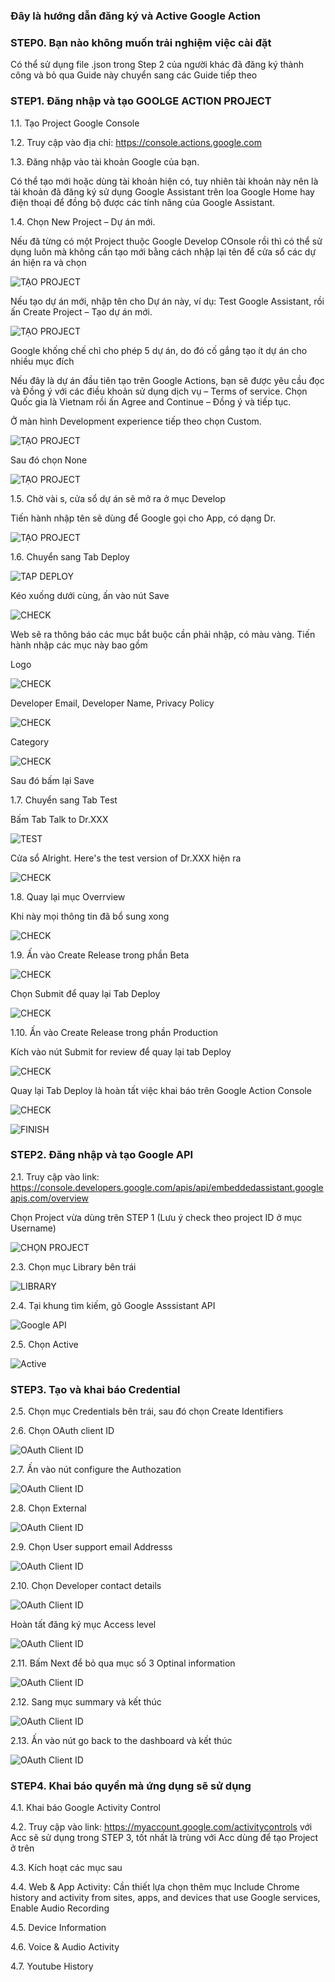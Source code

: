 ### Đây là hướng dẫn đăng ký và Active Google Action

### STEP0. Bạn nào không muốn trải nghiệm việc cài đặt

Có thể sử dụng file .json trong Step 2 của người khác đã đăng ký thành công và bỏ qua Guide này chuyển sang các Guide tiếp theo

### STEP1. Đăng nhập và tạo GOOLGE ACTION PROJECT

1.1. Tạo Project Google Console

1.2. Truy cập vào địa chỉ: https://console.actions.google.com

1.3. Đăng nhập vào tài khoản Google của bạn. 

Có thể tạo mới hoặc dùng tài khoản hiện có, tuy nhiên tài khoản này nên là tài khoản đã đăng ký sử dụng Google Assistant trên loa Google Home hay điện thoại để đồng bộ được các tính năng của Google Assistant.

1.4. Chọn New Project – Dự án mới.

Nếu đã từng có một Project thuộc Google Develop COnsole rồi thì có thể sử dụng luôn mà không cần tạo mới bằng cách nhập lại tên để cửa sổ các dự án hiện ra và chọn

![TẠO PROJECT](https://cdn.pimylifeup.com/wp-content/uploads/2018/03/01-Actions-on-Google.png)

Nếu tạo dự án mới, nhập tên cho Dự án này, ví dụ: Test Google Assistant, rồi ấn Create Project – Tạo dự án mới.

![TẠO PROJECT](https://github.com/phanmemkhoinghiep/google_assistant_vietnamese_speaking/blob/main/image/create_new_project_01.jpg)

Google khống chế chỉ cho phép 5 dự án, do đó cố gắng tạo ít dự án cho nhiều mục đích

Nếu đây là dự án đầu tiên tạo trên Google Actions, bạn sẽ được yêu cầu đọc và Đồng ý với các điều khoản sử dụng dịch vụ – Terms of service. Chọn Quốc gia là Vietnam rồi ấn Agree and Continue – Đồng ý và tiếp tục.

Ở màn hình Development experience tiếp theo chọn Custom.

![TẠO PROJECT](https://github.com/phanmemkhoinghiep/google_assistant_vietnamese_speaking/blob/main/image/select_project_type_01.jpg)

Sau đó chọn None

![TẠO PROJECT](https://github.com/phanmemkhoinghiep/google_assistant_vietnamese_speaking/blob/main/image/select_project_type_02.jpg)

1.5. Chờ vài s, cửa sổ dự án sẽ mở ra ở mục Develop

Tiến hành nhập tên sẽ dùng để Google gọi cho App, có dạng Dr.

![TẠO PROJECT](https://github.com/phanmemkhoinghiep/google_assistant_vietnamese_speaking/blob/main/image/create_name.jpg)

1.6. Chuyển sang Tab Deploy

![TAP DEPLOY](https://github.com/phanmemkhoinghiep/google_assistant_vietnamese_speaking/blob/main/image/deploy_02.jpg)

Kéo xuống dưới cùng, ấn vào nút Save

![CHECK ](https://github.com/phanmemkhoinghiep/google_assistant_vietnamese_speaking/blob/main/image/deploy_02.jpg)

Web sẽ ra thông báo các mục bắt buộc cần phải nhập, có màu vàng. Tiến hành nhập các mục này bao gồm

Logo

![CHECK ](https://github.com/phanmemkhoinghiep/google_assistant_vietnamese_speaking/blob/main/image/deploy_021.jpg)

Developer Email, Developer Name, Privacy Policy

![CHECK ](https://github.com/phanmemkhoinghiep/google_assistant_vietnamese_speaking/blob/main/image/deploy_022.jpg)

Category

![CHECK ](https://github.com/phanmemkhoinghiep/google_assistant_vietnamese_speaking/blob/main/image/deploy_023.jpg)

Sau đó bấm lại Save

1.7. Chuyển sang Tab Test

Bấm Tab Talk to Dr.XXX

![TEST](https://github.com/phanmemkhoinghiep/google_assistant_vietnamese_speaking/blob/main/image/test_app_01.jpg)

Cửa sổ Alright. Here's the test version of Dr.XXX hiện ra

![CHECK ](https://github.com/phanmemkhoinghiep/google_assistant_vietnamese_speaking/blob/main/image/test_app_02.jpg)

1.8. Quay lại mục Overrview

Khi này mọi thông tin đã bổ sung xong 

![CHECK ](https://github.com/phanmemkhoinghiep/google_assistant_vietnamese_speaking/blob/main/image/overview_01.jpg)

1.9. Ấn vào Create Release trong phần Beta

![CHECK ](https://github.com/phanmemkhoinghiep/google_assistant_vietnamese_speaking/blob/main/image/deploy_04.jpg)

Chọn Submit để quay lại Tab Deploy

![CHECK ](https://github.com/phanmemkhoinghiep/google_assistant_vietnamese_speaking/blob/main/image/deploy_05.jpg)

1.10. Ấn vào Create Release trong phần Production

Kích vào nút Submit for review để quay lại tab Deploy

![CHECK ](https://github.com/phanmemkhoinghiep/google_assistant_vietnamese_speaking/blob/main/image/deploy_06.jpg)

Quay lại Tab Deploy là hoàn tất việc khai báo trên Google Action Console

![CHECK ](https://github.com/phanmemkhoinghiep/google_assistant_vietnamese_speaking/blob/main/image/deploy_07.jpg)

![FINISH ](https://github.com/phanmemkhoinghiep/google_assistant_vietnamese_speaking/blob/main/image/finish_action.jpg)


### STEP2. Đăng nhập và tạo Google API

2.1. Truy cập vào link: https://console.developers.google.com/apis/api/embeddedassistant.googleapis.com/overview

Chọn Project vừa dùng trên STEP 1 (Lưu ý check theo project ID ở mục Username)

![CHỌN PROJECT ](https://github.com/phanmemkhoinghiep/google_assistant_vietnamese_speaking/blob/main/image/google_project_01.jpg)

2.3. Chọn mục Library bên trái

![LIBRARY](https://github.com/phanmemkhoinghiep/google_assistant_vietnamese_speaking/blob/main/image/active_api_01.jpg)

2.4. Tại khung tìm kiếm, gõ Google Asssistant API

![Google API](https://github.com/phanmemkhoinghiep/google_assistant_vietnamese_speaking/blob/main/image/active_api_02.jpg)

2.5. Chọn Active

![Active](https://github.com/phanmemkhoinghiep/google_assistant_vietnamese_speaking/blob/main/image/active_api_03.jpg)

### STEP3. Tạo và khai báo Credential

2.5. Chọn mục Credentials bên trái, sau đó chọn Create Identifiers


2.6. Chọn OAuth client ID

![OAuth Client ID](https://github.com/phanmemkhoinghiep/google_assistant_vietnamese_speaking/blob/main/image/credential_01.jpg)

2.7. Ấn vào nút configure the Authozation

![OAuth Client ID](https://github.com/phanmemkhoinghiep/google_assistant_vietnamese_speaking/blob/main/image/credential_02.jpg)

2.8. Chọn External

![OAuth Client ID](https://github.com/phanmemkhoinghiep/google_assistant_vietnamese_speaking/blob/main/image/credential_03.jpg)

2.9. Chọn User support email Addresss

![OAuth Client ID](https://github.com/phanmemkhoinghiep/google_assistant_vietnamese_speaking/blob/main/image/credential_04.jpg)

2.10. Chọn Developer contact details

![OAuth Client ID](https://github.com/phanmemkhoinghiep/google_assistant_vietnamese_speaking/blob/main/image/credential_05.jpg)

Hoàn tất đăng ký mục Access level

![OAuth Client ID](https://github.com/phanmemkhoinghiep/google_assistant_vietnamese_speaking/blob/main/image/credential_06.jpg)

2.11. Bấm Next để bỏ qua mục số 3 Optinal information

![OAuth Client ID](https://github.com/phanmemkhoinghiep/google_assistant_vietnamese_speaking/blob/main/image/credential_07.jpg)

2.12. Sang mục summary và kết thúc

![OAuth Client ID](https://github.com/phanmemkhoinghiep/google_assistant_vietnamese_speaking/blob/main/image/credential_08.jpg)

2.13. Ấn vào nút go back to the dashboard và kết thúc

![OAuth Client ID](https://github.com/phanmemkhoinghiep/google_assistant_vietnamese_speaking/blob/main/image/credential_09.jpg)

### STEP4. Khai báo quyền mà ứng dụng sẽ sử dụng

4.1. Khai báo Google Activity Control

4.2. Truy cập vào link: https://myaccount.google.com/activitycontrols với Acc sẽ sử dụng trong STEP 3, tốt nhất là trùng với Acc dùng để tạo Project ở trên

4.3. Kích hoạt các mục sau

4.4. Web & App Activity: Cần thiết lựa chọn thêm mục Include Chrome history and activity from sites, apps, and devices that use Google services, Enable Audio Recording

4.5. Device Information

4.6. Voice & Audio Activity

4.7. Youtube History

